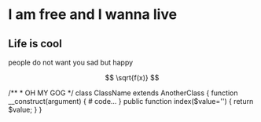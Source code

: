# I am free and I wanna live
## Life is cool

people do not want you sad but happy

$$ \sqrt{f(x)} $$

<SyntaxHighlighter language='php'>
/**
 * OH MY GOG
 */
class ClassName extends AnotherClass
{
	function __construct(argument)
	{
		# code...
	}
	public function index($value='')
	{
		return $value;
	}
}
</SyntaxHighlighter>